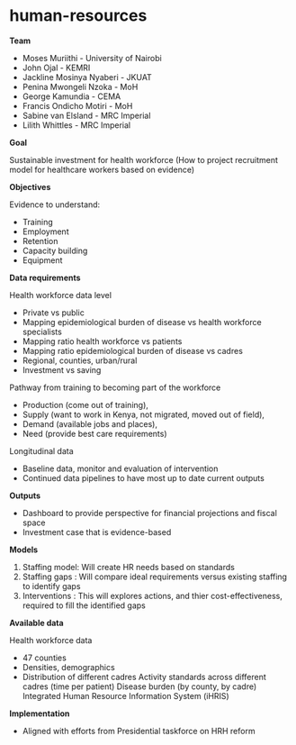 # human-resources

**Team**
- Moses Muriithi - University of Nairobi
- John Ojal - KEMRI
- Jackline Mosinya Nyaberi - JKUAT
- Penina Mwongeli Nzoka - MoH
- George Kamundia - CEMA
- Francis Ondicho Motiri - MoH
- Sabine van Elsland - MRC Imperial
- Lilith Whittles - MRC Imperial

**Goal**

Sustainable investment for health workforce
(How to project recruitment model for healthcare workers based on evidence)

**Objectives**

Evidence to understand:
- Training
- Employment
- Retention 
- Capacity building
- Equipment

**Data requirements**

Health workforce data level 
- Private vs public
- Mapping epidemiological burden of disease vs health workforce specialists
- Mapping ratio health workforce vs patients
- Mapping ratio epidemiological burden of disease vs cadres
- Regional, counties, urban/rural
- Investment vs saving 

Pathway from training to becoming part of the workforce
- Production (come out of training), 
- Supply (want to work in Kenya, not migrated, moved out of field), 
- Demand (available jobs and places), 
- Need (provide best care requirements)

Longitudinal data
- Baseline data, monitor and evaluation of intervention
- Continued data pipelines to have most up to date current outputs

**Outputs**
- Dashboard to provide perspective for financial projections and fiscal space
- Investment case that is evidence-based

**Models**
1. Staffing model: Will create HR needs based on standards
2. Staffing gaps : Will compare ideal requirements versus existing staffing to identify gaps
3. Interventions : This will explores actions, and thier cost-effectiveness, required to fill the identified gaps

**Available data** 

Health workforce data 
- 47 counties
- Densities, demographics
- Distribution of different cadres
Activity standards across different cadres (time per patient)
Disease burden (by county, by cadre)
Integrated Human Resource Information System (iHRIS)

**Implementation**
- Aligned with efforts from Presidential taskforce on HRH reform 
